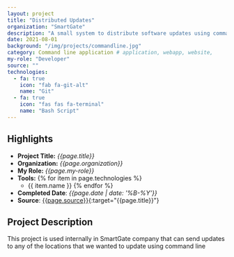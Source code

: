 ```yaml
---
layout: project
title: "Distributed Updates"
organization: "SmartGate"
description: "A small system to distribute software updates using command line"
date: 2021-08-01
background: "/img/projects/commandline.jpg"
category: Command line application # application, webapp, website,
my-role: "Developer"
source: ""
technologies:
  - fa: true
    icon: "fab fa-git-alt"
    name: "Git"
  - fa: true
    icon: "fas fas fa-terminal"
    name: "Bash Script"
---
```

<style>
  ul p {
  margin-bottom: 2px;
  margin-top: 2px;
}
</style>
## Highlights

- **Project Title:** _{{page.title}}_
- **Organization:** _{{page.organization}}_
- **My Role:** _{{page.my-role}}_
- **Tools:** 
  {% for item in page.technologies %}
    - {{ item.name }}
  {% endfor %}
- **Completed Date**: _{{page.date  | date: '%B-%Y'}}_
- **Source**: [{{page.source}}]({{page.source}}){:target="{{page.title}}"}

## Project Description

This project is used internally in SmartGate company that can send updates to any of the locations that we wanted to update using command line
